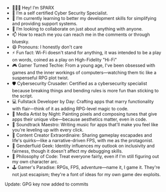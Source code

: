 - 🙋🏻‍♂️ Hey! I’m SPARX
- 👀 I’m a self certified Cyber Security Specialist.
- 🌱 I’m currently learning to better my development skills for simplifying and providing support systems.
- 💞️ I’m looking to collaborate on just about anything with anyone.
- 📫 How to reach me you can reach me in the comments or through bluesky.
- 😄 Pronouns: I honestly don't care
- ⚡ Fun fact: Wi-Fi doesn't stand for anything, it was intended to be a play on words, coined as a play on High-Fidelity "Hi-Fi"
- 🎮 Gamer Turned Techie: From a young age, I've been obsessed with games and the inner workings of computers—watching them tic like a suspenseful RPG plot twist.
- 🛡️ Cybersecurity Crusader: Certified as a cybersecurity specialist because breaking things and bending rules is more fun than sticking to the script.
- 💻 Fullstack Developer by Day: Crafting apps that marry functionality with flair—think of it as adding RPG-level magic to code.
- 🎨 Media Artist by Night: Painting pixels and composing tunes that give apps their unique vibe—because aesthetics matter, even in code.
- 🎵 Soundtrack Maestro: Writing music for apps that'll make you feel like you're leveling up with every click.
- 🎥 Content Creator Extraordinaire: Sharing gameplay escapades and life's quirks—like a narrative-driven FPS, with me as the protagonist.
- 🌈 Genderfluid Geek: Identity influences my outlook on inclusivity and fairness, though it doesn't affect my debugging skills.
- 🌟 Philosophy of Code: Treat everyone fairly, even if I'm still figuring out my own character arc.
- 🕹️ Gamer's Paradise: RPGs, FPS, adventure—name it, I game it. They're not just escapism; they're a font of ideas for my own game dev exploits.

Update: GPG key now added to commits
